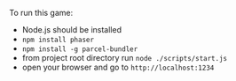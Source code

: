 To run this game:
 - Node.js should be installed
 - `npm install phaser`
 - `npm install -g parcel-bundler`
 - from project root directory run `node ./scripts/start.js`
 - open your browser and go to `http://localhost:1234`

